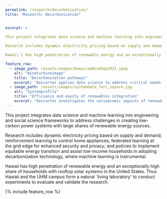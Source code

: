 ```yaml
---
permalink: /research/decarbonization/
title: "Research: Decarbonization"


excerpt: >

This project integrates data science and machine learning into engineering and social science frameworks to address challenges in creating low-carbon power systems with large shares of renewable energy sources.  
 
Research includes dynamic electricity pricing based on supply and demand; reinforcement learning to control home appliances; federated learning at the grid edge for enhanced security and privacy; and policies to implement equitable energy transition and assist low-income households in adopting decarbonization technology, where machine learning is instrumental. 

Hawai\`i has high penetration of renewable energy and an exceptionally high share of households with rooftop solar systems in the United States. Thus Hawai\`i  and the UHM campus form a natural `living laboratory' to conduct experiments to evaluate and validate the research. 

feature_row:
  - image_path: /assets/images/KawailoaWindSep2023.jpeg
    alt: "Windturbineimage"
    title: "Decarbonization pathways"
    excerpt: "Descartes applies data science to address critical needs in the pathway to decarbonization."
  - image_path: /assets/images/systemdata_ferc_square.jpg
    alt: "Systemprofile"
    title: "Efficiency and equity of renewables integration"
    excerpt: "Descartes investigates the socioecomic impacts of renewables integration."
---
```



This project integrates data science and machine learning into engineering and social science frameworks to address challenges in creating low-carbon power systems with large shares of renewable energy sources.  
 
Research includes dynamic electricity pricing based on supply and demand; reinforcement learning to control home appliances; federated learning at the grid edge for enhanced security and privacy; and policies to implement equitable energy transition and assist low-income households in adopting decarbonization technology, where machine learning is instrumental. 

Hawaii has high penetration of renewable energy and an exceptionally high share of households with rooftop solar systems in the United States. Thus Hawaii  and the UHM campus form a natural `living laboratory' to conduct experiments to evaluate and validate the research.


{% include feature_row %}
